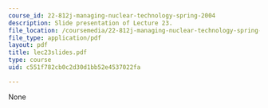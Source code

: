 ```yaml
---
course_id: 22-812j-managing-nuclear-technology-spring-2004
description: Slide presentation of Lecture 23.
file_location: /coursemedia/22-812j-managing-nuclear-technology-spring-2004/c551f782cb0c2d30d1bb52e4537022fa_lec23slides.pdf
file_type: application/pdf
layout: pdf
title: lec23slides.pdf
type: course
uid: c551f782cb0c2d30d1bb52e4537022fa

---
```

None